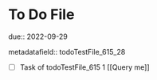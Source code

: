 # To Do File

due:: 2022-09-29

metadatafield:: todoTestFile_615_28

- [ ] Task of todoTestFile_615 1 [[Query me]]
